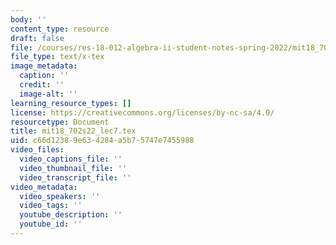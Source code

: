 ```yaml
---
body: ''
content_type: resource
draft: false
file: /courses/res-18-012-algebra-ii-student-notes-spring-2022/mit18_702s22_lec7.tex
file_type: text/x-tex
image_metadata:
  caption: ''
  credit: ''
  image-alt: ''
learning_resource_types: []
license: https://creativecommons.org/licenses/by-nc-sa/4.0/
resourcetype: Document
title: mit18_702s22_lec7.tex
uid: c66d1238-9e63-4284-a5b7-5747e7455988
video_files:
  video_captions_file: ''
  video_thumbnail_file: ''
  video_transcript_file: ''
video_metadata:
  video_speakers: ''
  video_tags: ''
  youtube_description: ''
  youtube_id: ''
---
```

